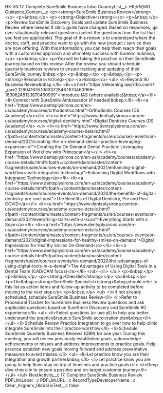 <?xml version="1.0" encoding="UTF-8"?>
<CustomMetadata xmlns="http://soap.sforce.com/2006/04/metadata" xmlns:xsi="http://www.w3.org/2001/XMLSchema-instance" xmlns:xsd="http://www.w3.org/2001/XMLSchema">
    <label>HK VN  17. Complete SureSmile Business</label>
    <protected>false</protected>
    <values>
        <field>CountryList__c</field>
        <value xsi:type="xsd:string">HK;VN;MO</value>
    </values>
    <values>
        <field>Guidance_Content__c</field>
        <value xsi:type="xsd:string">&lt;p&gt;&lt;strong&gt;SureSmile Business Review&lt;/strong&gt;&lt;/p&gt;
&lt;p&gt;&amp;nbsp;&lt;/p&gt;
&lt;p&gt;&lt;strong&gt;Objective&lt;/strong&gt;&lt;/p&gt;
&lt;p&gt;&amp;nbsp;&lt;/p&gt;
&lt;p&gt;Review SureSmile Discovery Goals and update SureSmile Business Review where needed if clinic goals have changed. Based on responses, go over situationally-relevant questions (select the questions from the list that you feel are applicable). The goal of this review is to understand where the doctor, staff, and practice want to go with the new product / service they are now offering. With this information, you can help them reach their goals with a customized approach and ultimately success with SureSmile.&amp;nbsp;&lt;/p&gt;
&lt;p&gt;&amp;nbsp;&lt;/p&gt;
&lt;p&gt;You will be taking the practice on their SureSmile journey based on this review. After the review, you should schedule quarterly business reviews to ensure tracking and updating of their SureSmile journey.&amp;nbsp;&lt;/p&gt;
&lt;p&gt;&amp;nbsp;&lt;/p&gt;
&lt;p&gt;&amp;nbsp;&lt;/p&gt;
&lt;p&gt;&lt;strong&gt;Resources&lt;/strong&gt;&lt;/p&gt;
&lt;p&gt;&amp;nbsp;&lt;/p&gt;
&lt;ul&gt;
&lt;li&gt;Beyond 90 Business Review&amp;nbsp;&lt;/li&gt;
&lt;li&gt;&lt;a href=&quot;https://elearning.iasortho.com/?_ga=2.129041676.1063072846.1670460999-1630824513.1670460999&quot;&gt;Introduce IAS (where available)&amp;nbsp;&lt;/a&gt;&lt;/li&gt;
&lt;li&gt;Connect with SureSmile Ambassador (if needed)&amp;nbsp;&lt;/li&gt;
&lt;li&gt;&lt;a href=&quot;https://www.dentsplysirona.com/en-us/academy/courses/orthodontics.html&quot;&gt;Orthodontic Courses (DS Academy)&lt;/a&gt;&lt;/li&gt;
&lt;li&gt;&lt;a href=&quot;https://www.dentsplysirona.com/en-us/academy/courses/digital-dentistry.html&quot;&gt;Digital Dentistry Courses (DS Academy)&lt;/a&gt;
&lt;ul&gt;
&lt;li&gt;&lt;a href=&quot;https://www.dentsplysirona.com/en-us/academy/courses/academy-course-details.html?cfpath=/content/dam/master/content-fragments/us/en/courses-events/on-demand/2021/creating-the-on-demand-dental-practice-leveraging-expansion-of&quot;&gt;Creating the On Demand Dental Practice: Leveraging Expansion of Workflow with Primescan&lt;/a&gt;&lt;/li&gt;
&lt;li&gt;&lt;a href=&quot;https://www.dentsplysirona.com/en-us/academy/courses/academy-course-details.html?cfpath=/content/dam/master/content-fragments/us/en/courses-events/on-demand/2021/enhancing-digital-workflows-with-integrated-technology&quot;&gt;Enhancing Digital Workflows with Integrated Technology&lt;/a&gt;&lt;/li&gt;
&lt;li&gt;&lt;a href=&quot;https://www.dentsplysirona.com/en-us/academy/courses/academy-course-details.html?cfpath=/content/dam/master/content-fragments/us/en/courses-events/on-demand/2020/the-benefits-of-digital-dentistry-pre-and-post&quot;&gt;The Benefits of Digital Dentistry, Pre and Post COVID&lt;/a&gt;&lt;/li&gt;
&lt;li&gt;&lt;a href=&quot;https://www.dentsplysirona.com/en-us/academy/courses/academy-course-details.html?cfpath=/content/dam/master/content-fragments/us/en/courses-events/on-demand/2021/everything-starts-with-a-scan&quot;&gt;Everything Starts with a Scan&lt;/a&gt;&lt;/li&gt;
&lt;li&gt;&lt;a href=&quot;https://www.dentsplysirona.com/en-us/academy/courses/academy-course-details.html?cfpath=/content/dam/master/content-fragments/us/en/courses-events/on-demand/2021/digital-impressions-for-healthy-smiles-on-demand&quot;&gt;Digital Impressions for Healthy Smiles On-Demand&lt;/a&gt;&lt;/li&gt;
&lt;li&gt;&lt;a href=&quot;https://www.dentsplysirona.com/en-us/academy/courses/academy-course-details.html?cfpath=/content/dam/master/content-fragments/us/en/courses-events/on-demand/2020/the-advantages-of-using-digital-tools-in-a-dental&quot;&gt;The Advantages of Using Digital Tools in a Dental Team (CAD/CAM focus)&lt;/a&gt;&lt;/li&gt;
&lt;/ul&gt;
&lt;/li&gt;
&lt;/ul&gt;
&lt;p&gt;&amp;nbsp;&lt;/p&gt;
&lt;p&gt;&amp;nbsp;&lt;/p&gt;
&lt;p&gt;&lt;strong&gt;Checklist&lt;/strong&gt;&lt;/p&gt;
&lt;p&gt;&amp;nbsp;&lt;/p&gt;
&lt;p&gt;The&amp;nbsp;&lt;strong&gt;SureSmile Specialist&lt;/strong&gt;&amp;nbsp;should refer to this list as action items and follow-up activity to be completed before moving to the next step&lt;/p&gt;
&lt;p&gt;&amp;nbsp;&lt;/p&gt;
&lt;ul&gt;
&lt;li&gt;If not already scheduled, schedule SureSmile Business Review&lt;/li&gt;
&lt;li&gt;Refer to Procedural Tracker for SureSmile Business Review questions and ask applicable questions based on SureSmile Discovery and SureSmile 90 experience&lt;/li&gt;
&lt;ul&gt;
&lt;li&gt;Select questions (or use all) to help you better understand the practice&amp;rsquo;s SureSmile acceleration plan&amp;nbsp;&lt;/li&gt;
&lt;/ul&gt;
&lt;li&gt;Schedule Review Practice Integration to go over how to help clinic integrate SureSmile into their practice workflow&lt;/li&gt;
&lt;li&gt;Schedule SureSmile Quarterly Business Reviews (QBR) for one year. During this meeting, you will review previously established goals, acknowledge achievements or misses and address improvements to practice goals. Help practice establish new goals moving forward and address preventative measures to avoid misses.&lt;/li&gt;
&lt;ul&gt;
&lt;li&gt;Let practice know you are their integration and growth partner&amp;nbsp;&lt;/li&gt;
&lt;li&gt;Let practice know you are going to help them stay on top of timelines and practice goals&lt;/li&gt;
&lt;li&gt;Deep dive check-in to ensure a positive and on-target customer journey&lt;/li&gt;
&lt;/ul&gt;
&lt;/ul&gt;</value>
    </values>
    <values>
        <field>NextActivity__c</field>
        <value xsi:type="xsd:string">17. Complete SureSmile Business Review</value>
    </values>
    <values>
        <field>PDFLinkLabel__c</field>
        <value xsi:nil="true"/>
    </values>
    <values>
        <field>PDFLinkURL__c</field>
        <value xsi:nil="true"/>
    </values>
    <values>
        <field>RecordTypeDeveloperName__c</field>
        <value xsi:type="xsd:string">Clear_Aligners_Global</value>
    </values>
    <values>
        <field>isTest__c</field>
        <value xsi:type="xsd:boolean">false</value>
    </values>
</CustomMetadata>
